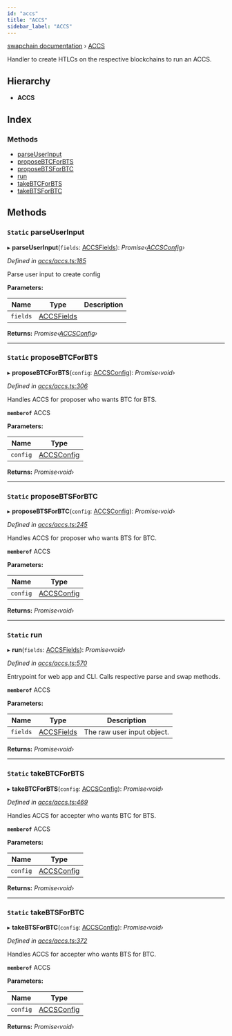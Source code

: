 ```yaml
---
id: "accs"
title: "ACCS"
sidebar_label: "ACCS"
---
```


[swapchain documentation](../globals.md) › [ACCS](accs.md)

Handler to create HTLCs on the respective blockchains to run an ACCS.

## Hierarchy

* **ACCS**

## Index

### Methods

* [parseUserInput](accs.md#static-parseuserinput)
* [proposeBTCForBTS](accs.md#static-proposebtcforbts)
* [proposeBTSForBTC](accs.md#static-proposebtsforbtc)
* [run](accs.md#static-run)
* [takeBTCForBTS](accs.md#static-takebtcforbts)
* [takeBTSForBTC](accs.md#static-takebtsforbtc)

## Methods

### `Static` parseUserInput

▸ **parseUserInput**(`fields`: [ACCSFields](../interfaces/accsfields.md)): *Promise‹[ACCSConfig](../interfaces/accsconfig.md)›*

*Defined in [accs/accs.ts:185](https://github.com/chronark/swapchain/blob/11f7027/src/accs/accs.ts#L185)*

Parse user input to create config

**Parameters:**

Name | Type | Description |
------ | ------ | ------ |
`fields` | [ACCSFields](../interfaces/accsfields.md) |   |

**Returns:** *Promise‹[ACCSConfig](../interfaces/accsconfig.md)›*

___

### `Static` proposeBTCForBTS

▸ **proposeBTCForBTS**(`config`: [ACCSConfig](../interfaces/accsconfig.md)): *Promise‹void›*

*Defined in [accs/accs.ts:306](https://github.com/chronark/swapchain/blob/11f7027/src/accs/accs.ts#L306)*

Handles ACCS for proposer who wants BTC for BTS.

**`memberof`** ACCS

**Parameters:**

Name | Type |
------ | ------ |
`config` | [ACCSConfig](../interfaces/accsconfig.md) |

**Returns:** *Promise‹void›*

___

### `Static` proposeBTSForBTC

▸ **proposeBTSForBTC**(`config`: [ACCSConfig](../interfaces/accsconfig.md)): *Promise‹void›*

*Defined in [accs/accs.ts:245](https://github.com/chronark/swapchain/blob/11f7027/src/accs/accs.ts#L245)*

Handles ACCS for proposer who wants BTS for BTC.

**`memberof`** ACCS

**Parameters:**

Name | Type |
------ | ------ |
`config` | [ACCSConfig](../interfaces/accsconfig.md) |

**Returns:** *Promise‹void›*

___

### `Static` run

▸ **run**(`fields`: [ACCSFields](../interfaces/accsfields.md)): *Promise‹void›*

*Defined in [accs/accs.ts:570](https://github.com/chronark/swapchain/blob/11f7027/src/accs/accs.ts#L570)*

Entrypoint for web app and CLI. Calls respective parse and swap methods.

**`memberof`** ACCS

**Parameters:**

Name | Type | Description |
------ | ------ | ------ |
`fields` | [ACCSFields](../interfaces/accsfields.md) | The raw user input object. |

**Returns:** *Promise‹void›*

___

### `Static` takeBTCForBTS

▸ **takeBTCForBTS**(`config`: [ACCSConfig](../interfaces/accsconfig.md)): *Promise‹void›*

*Defined in [accs/accs.ts:469](https://github.com/chronark/swapchain/blob/11f7027/src/accs/accs.ts#L469)*

Handles ACCS for accepter who wants BTC for BTS.

**`memberof`** ACCS

**Parameters:**

Name | Type |
------ | ------ |
`config` | [ACCSConfig](../interfaces/accsconfig.md) |

**Returns:** *Promise‹void›*

___

### `Static` takeBTSForBTC

▸ **takeBTSForBTC**(`config`: [ACCSConfig](../interfaces/accsconfig.md)): *Promise‹void›*

*Defined in [accs/accs.ts:372](https://github.com/chronark/swapchain/blob/11f7027/src/accs/accs.ts#L372)*

Handles ACCS for accepter who wants BTS for BTC.

**`memberof`** ACCS

**Parameters:**

Name | Type |
------ | ------ |
`config` | [ACCSConfig](../interfaces/accsconfig.md) |

**Returns:** *Promise‹void›*
